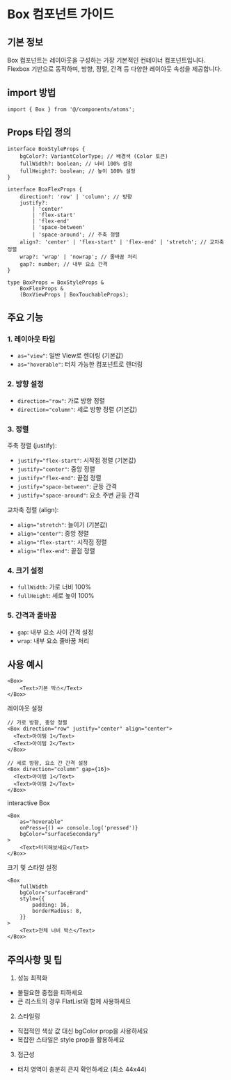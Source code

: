 # Box 컴포넌트 가이드

## 기본 정보

Box 컴포넌트는 레이아웃을 구성하는 가장 기본적인 컨테이너 컴포넌트입니다.
Flexbox 기반으로 동작하며, 방향, 정렬, 간격 등 다양한 레이아웃 속성을 제공합니다.

## import 방법

```tsx
import { Box } from '@/components/atoms';
```

## Props 타입 정의

```tsx
interface BoxStyleProps {
    bgColor?: VariantColorType; // 배경색 (Color 토큰)
    fullWidth?: boolean; // 너비 100% 설정
    fullHeight?: boolean; // 높이 100% 설정
}

interface BoxFlexProps {
    direction?: 'row' | 'column'; // 방향
    justify?:
        | 'center'
        | 'flex-start'
        | 'flex-end'
        | 'space-between'
        | 'space-around'; // 주축 정렬
    align?: 'center' | 'flex-start' | 'flex-end' | 'stretch'; // 교차축 정렬
    wrap?: 'wrap' | 'nowrap'; // 줄바꿈 처리
    gap?: number; // 내부 요소 간격
}

type BoxProps = BoxStyleProps &
    BoxFlexProps &
    (BoxViewProps | BoxTouchableProps);
```

## 주요 기능

### 1. 레이아웃 타입

- `as="view"`: 일반 View로 렌더링 (기본값)
- `as="hoverable"`: 터치 가능한 컴포넌트로 렌더링

### 2. 방향 설정

- `direction="row"`: 가로 방향 정렬
- `direction="column"`: 세로 방향 정렬 (기본값)

### 3. 정렬

주축 정렬 (justify):

- `justify="flex-start"`: 시작점 정렬 (기본값)
- `justify="center"`: 중앙 정렬
- `justify="flex-end"`: 끝점 정렬
- `justify="space-between"`: 균등 간격
- `justify="space-around"`: 요소 주변 균등 간격

교차축 정렬 (align):

- `align="stretch"`: 늘이기 (기본값)
- `align="center"`: 중앙 정렬
- `align="flex-start"`: 시작점 정렬
- `align="flex-end"`: 끝점 정렬

### 4. 크기 설정

- `fullWidth`: 가로 너비 100%
- `fullHeight`: 세로 높이 100%

### 5. 간격과 줄바꿈

- `gap`: 내부 요소 사이 간격 설정
- `wrap`: 내부 요소 줄바꿈 처리

## 사용 예시

```tsx
<Box>
    <Text>기본 박스</Text>
</Box>
```

레이아웃 설정

```tsx
// 가로 방향, 중앙 정렬
<Box direction="row" justify="center" align="center">
  <Text>아이템 1</Text>
  <Text>아이템 2</Text>
</Box>

// 세로 방향, 요소 간 간격 설정
<Box direction="column" gap={16}>
  <Text>아이템 1</Text>
  <Text>아이템 2</Text>
</Box>
```

interactive Box

```tsx
<Box
    as="hoverable"
    onPress={() => console.log('pressed')}
    bgColor="surfaceSecondary"
>
    <Text>터치해보세요</Text>
</Box>
```

크기 및 스타일 설정

```tsx
<Box
    fullWidth
    bgColor="surfaceBrand"
    style={{
        padding: 16,
        borderRadius: 8,
    }}
>
    <Text>전체 너비 박스</Text>
</Box>
```

## 주의사항 및 팁

1. 성능 최적화

- 불필요한 중첩을 피하세요
- 큰 리스트의 경우 FlatList와 함께 사용하세요

2. 스타일링

- 직접적인 색상 값 대신 bgColor prop을 사용하세요
- 복잡한 스타일은 style prop을 활용하세요

3. 접근성

- 터치 영역이 충분히 큰지 확인하세요 (최소 44x44)
